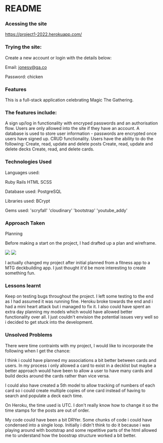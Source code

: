 # README

### Acessing the site 

https://project1-2022.herokuapp.com/

### Trying the site:

Create a new account or login with the details below:

Email: jonesy@ga.co

Password: chicken

### Features

This is a full-stack application celebrating Magic The Gathering.

### The features include:

A sign up/log in functionality with encryped passwords and an authorisation flow.
Users are only allowed into the site if they have an account.
A database is used to store user information - passwords are encrypted once users have signed up.
CRUD functionality.
Users have the ability to do the following:
Create, read, update and delete posts
Create, read, update and delete decks
Create, read, and delete cards.

### Technologies Used
Languages used:

Ruby
Rails
HTML
SCSS

Database used:
PostgreSQL

Libraries used:
BCrypt

Gems used:
'scryfall'
'cloudinary'
'bootstrap'
'youtube_addy'

### Approach Taken

Planning

Before making a start on the project, I had drafted up a plan and wireframe.

![](modelplan.png)
![](userflow.png)

I actually changed my project after initial planned from a fitness app to a MTG deckbuilding app. I just thought it'd be more interesting to create something fun.

### Lessons learnt

Keep on testing bugs throughout the project. I left some testing to the end as I had assumed it was running fine. Heroku broke towards the end and i had a mini heart attack but i managed to fix it.  I also could have spent an extra day planning my models which would have allowed better functionality over all. I just couldn't envision the potential issues very well so i decided to get stuck into the development.

### Unsolved Problems

There were time contraints with my project, I would like to incorporate the following when I get the chance:

I think i could have planned my associations a bit better between cards and users. In my process i only allowed a card to exist in a decklist but maybe a better approach would have been to allow a user to have many cards and build decks around the cards rather than vice versa. 

I could also have created a 5th model to allow tracking of numbers of each card so i could create multiple copies of one card instead of having to search and populate a deck each time.

On Heroku, the time used is UTC. I don't really know how to change it so the time stamps for the posts are out of order.

My code could have been a bit DRYer. Some chunks of code i could have condensed into a single loop. Initially i didn't think to do it because i was playing around with bootstrap and some repetitive parts of the html allowed me to understand how the boostrap structure worked a bit better.



